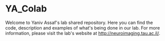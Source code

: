 # YA_Colab
Welcome to Yaniv Assaf's lab shared repository.
Here you can find the code, description and examples of what's being done in our lab.
For more information, please visit the lab's website at http://neuroimaging.tau.ac.il/.
